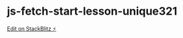 # js-fetch-start-lesson-unique321

[Edit on StackBlitz ⚡️](https://stackblitz.com/edit/js-fetch-start-lesson-unique321)